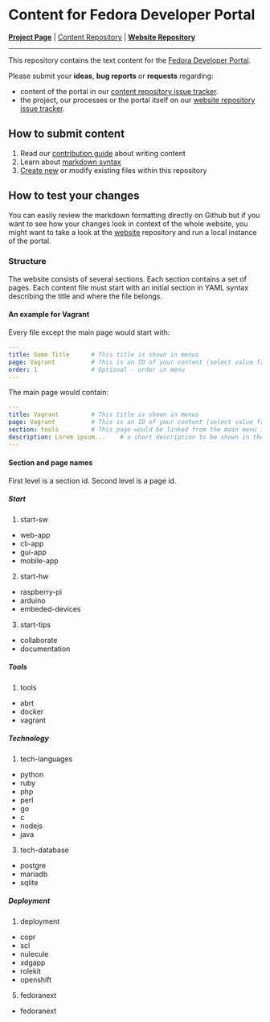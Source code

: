 # Content for Fedora Developer Portal
**[Project Page](https://fedoraproject.org/wiki/Websites/Developer)** |
[Content Repository](https://github.com/developer-portal/content) |
**[Website Repository](https://github.com/developer-portal/website)**

<hr>

This repository contains the text content for the [Fedora Developer Portal](https://developer.fedoraproject.org/).

Please submit your **ideas**, **bug reports** or **requests** regarding:
- content of the portal in our [content repository issue tracker](https://github.com/developer-portal/content/issues).
- the project, our processes or the portal itself on our [website repository issue tracker](https://github.com/developer-portal/website/issues).

## How to submit content

1. Read our [contribution guide](./CONTRIBUTING.md) about writing content
2. Learn about [markdown syntax](https://github.com/adam-p/markdown-here/wiki/Markdown-Cheatsheet)
3. [Create new](https://help.github.com/articles/creating-new-files/) or modify existing files within this repository

## How to test your changes

You can easily review the markdown formatting directly on Github but if you want to see how your changes look in context of the whole website, you might want to take a look at the [website](https://github.com/developer-portal/website) repository and run a local instance of the portal.

### Structure

The website consists of several sections. Each section contains a set of pages.
Each content file must start with an initial section in YAML syntax describing the title and where the file belongs.


#### An example for Vagrant

Every file except the main page would start with:

```yaml
---
title: Some Title      # This title is shown in menus
page: Vagrant          # This is an ID of your content (select value from the list below)
order: 1               # Optional - order in menu
---
```

The main page would contain:

```yaml
---
title: Vagrant         # This title is shown in menus
page: Vagrant          # This is an ID of your content (select value from the list below)
section: tools         # This page would be linked from the main menu in a group called tools (select value from the list below)
description: Lorem ipsum...    # a short description to be shown in the section menu
---
```

#### Section and page names

First level is a section id. Second level is a page id.

##### Start

1. start-sw
  * web-app
  * cli-app
  * gui-app
  * mobile-app
2. start-hw
  * raspberry-pi
  * arduino
  * embeded-devices
3. start-tips
  * collaborate
  * documentation

##### Tools

1. tools
  * abrt
  * docker
  * vagrant

##### Technology

1. tech-languages
  * python
  * ruby
  * php
  * perl
  * go
  * c
  * nodejs
  * java
3. tech-database
  * postgre
  * mariadb
  * sqlite

##### Deployment

1. deployment
  * copr
  * scl
  * nulecule
  * xdgapp
  * rolekit
  * openshift
5. fedoranext
  * fedoranext
